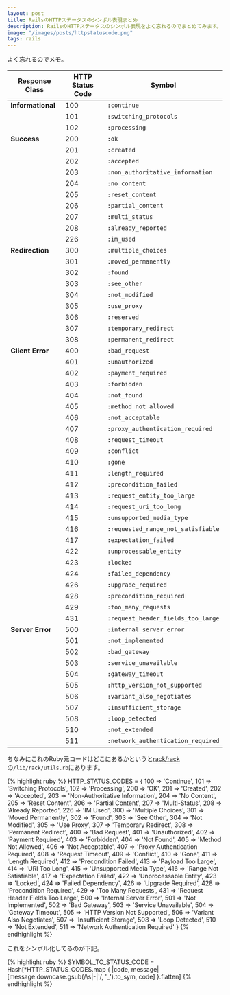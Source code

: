 ```yaml
---
layout: post
title: RailsのHTTPステータスのシンボル表現まとめ
description: RailsのHTTPステータスのシンボル表現をよく忘れるのでまとめてみます。
image: "/images/posts/httpstatuscode.png"
tags: rails
---
```


よく忘れるのでメモ。

| Response Class      | HTTP Status Code | Symbol                           |
| ------------------- | ---------------- | -------------------------------- |
| **Informational**   | 100              | `:continue`                        |
|                     | 101              | `:switching_protocols`             |
|                     | 102              | `:processing`                      |
| **Success**         | 200              | `:ok`                              |
|                     | 201              | `:created`                         |
|                     | 202              | `:accepted`                        |
|                     | 203              | `:non_authoritative_information`   |
|                     | 204              | `:no_content`                      |
|                     | 205              | `:reset_content`                   |
|                     | 206              | `:partial_content`                 |
|                     | 207              | `:multi_status`                    |
|                     | 208              | `:already_reported`                |
|                     | 226              | `:im_used`                         |
| **Redirection**     | 300              | `:multiple_choices`                |
|                     | 301              | `:moved_permanently`               |
|                     | 302              | `:found`                           |
|                     | 303              | `:see_other`                       |
|                     | 304              | `:not_modified`                    |
|                     | 305              | `:use_proxy`                       |
|                     | 306              | `:reserved`                        |
|                     | 307              | `:temporary_redirect`              |
|                     | 308              | `:permanent_redirect`              |
| **Client Error**    | 400              | `:bad_request`                     |
|                     | 401              | `:unauthorized`                    |
|                     | 402              | `:payment_required`                |
|                     | 403              | `:forbidden`                       |
|                     | 404              | `:not_found`                       |
|                     | 405              | `:method_not_allowed`              |
|                     | 406              | `:not_acceptable`                  |
|                     | 407              | `:proxy_authentication_required`   |
|                     | 408              | `:request_timeout`                 |
|                     | 409              | `:conflict`                        |
|                     | 410              | `:gone`                            |
|                     | 411              | `:length_required`                 |
|                     | 412              | `:precondition_failed`             |
|                     | 413              | `:request_entity_too_large`        |
|                     | 414              | `:request_uri_too_long`            |
|                     | 415              | `:unsupported_media_type`          |
|                     | 416              | `:requested_range_not_satisfiable` |
|                     | 417              | `:expectation_failed`              |
|                     | 422              | `:unprocessable_entity`            |
|                     | 423              | `:locked`                          |
|                     | 424              | `:failed_dependency`               |
|                     | 426              | `:upgrade_required`                |
|                     | 428              | `:precondition_required`           |
|                     | 429              | `:too_many_requests`               |
|                     | 431              | `:request_header_fields_too_large` |
| **Server Error**    | 500              | `:internal_server_error`           |
|                     | 501              | `:not_implemented`                 |
|                     | 502              | `:bad_gateway`                     |
|                     | 503              | `:service_unavailable`             |
|                     | 504              | `:gateway_timeout`                 |
|                     | 505              | `:http_version_not_supported`      |
|                     | 506              | `:variant_also_negotiates`         |
|                     | 507              | `:insufficient_storage`            |
|                     | 508              | `:loop_detected`                   |
|                     | 510              | `:not_extended`                    |
|                     | 511              | `:network_authentication_required` |


ちなみにこれのRuby元コードはどこにあるかというと[rack/rack](https://github.com/rack/rack)の`/lib/rack/utils.rb`にあります。

{% highlight ruby %}
HTTP_STATUS_CODES = {
  100 => 'Continue',
  101 => 'Switching Protocols',
  102 => 'Processing',
  200 => 'OK',
  201 => 'Created',
  202 => 'Accepted',
  203 => 'Non-Authoritative Information',
  204 => 'No Content',
  205 => 'Reset Content',
  206 => 'Partial Content',
  207 => 'Multi-Status',
  208 => 'Already Reported',
  226 => 'IM Used',
  300 => 'Multiple Choices',
  301 => 'Moved Permanently',
  302 => 'Found',
  303 => 'See Other',
  304 => 'Not Modified',
  305 => 'Use Proxy',
  307 => 'Temporary Redirect',
  308 => 'Permanent Redirect',
  400 => 'Bad Request',
  401 => 'Unauthorized',
  402 => 'Payment Required',
  403 => 'Forbidden',
  404 => 'Not Found',
  405 => 'Method Not Allowed',
  406 => 'Not Acceptable',
  407 => 'Proxy Authentication Required',
  408 => 'Request Timeout',
  409 => 'Conflict',
  410 => 'Gone',
  411 => 'Length Required',
  412 => 'Precondition Failed',
  413 => 'Payload Too Large',
  414 => 'URI Too Long',
  415 => 'Unsupported Media Type',
  416 => 'Range Not Satisfiable',
  417 => 'Expectation Failed',
  422 => 'Unprocessable Entity',
  423 => 'Locked',
  424 => 'Failed Dependency',
  426 => 'Upgrade Required',
  428 => 'Precondition Required',
  429 => 'Too Many Requests',
  431 => 'Request Header Fields Too Large',
  500 => 'Internal Server Error',
  501 => 'Not Implemented',
  502 => 'Bad Gateway',
  503 => 'Service Unavailable',
  504 => 'Gateway Timeout',
  505 => 'HTTP Version Not Supported',
  506 => 'Variant Also Negotiates',
  507 => 'Insufficient Storage',
  508 => 'Loop Detected',
  510 => 'Not Extended',
  511 => 'Network Authentication Required'
}
{% endhighlight %}

これをシンボル化してるのが下記。

{% highlight ruby %}
SYMBOL_TO_STATUS_CODE = Hash[*HTTP_STATUS_CODES.map { |code, message|
  [message.downcase.gsub(/\s|-|'/, '_').to_sym, code]
}.flatten]
{% endhighlight %}
